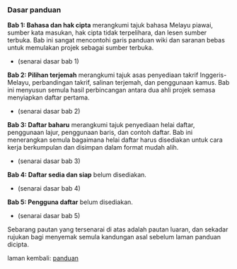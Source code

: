 ---
---

### Dasar panduan

**Bab 1: Bahasa dan hak cipta** merangkumi tajuk bahasa
Melayu piawai, sumber kata masukan, hak cipta tidak
terpelihara, dan lesen sumber terbuka. Bab ini sangat
mencontohi garis panduan wiki dan saranan bebas untuk
memulakan projek sebagai sumber terbuka.

* (senarai dasar bab 1)

**Bab 2: Pilihan terjemah** merangkumi tajuk asas penyediaan
takrif Inggeris-Melayu, perbandingan takrif, salinan
terjemah, dan penggunaan kamus. Bab ini menyusun semula
hasil perbincangan antara dua ahli projek semasa menyiapkan
daftar pertama.

* (senarai dasar bab 2)

**Bab 3: Daftar baharu** merangkumi tajuk penyediaan helai
daftar, penggunaan lajur, penggunaan baris, dan contoh
daftar. Bab ini menerangkan semula bagaimana helai daftar
harus disediakan untuk cara kerja berkumpulan dan disimpan
dalam format mudah alih.

* (senarai dasar bab 3)

**Bab 4: Daftar sedia dan siap** belum disediakan.

* (senarai dasar bab 4)

**Bab 5: Pengguna daftar** belum disediakan.

* (senarai dasar bab 5)

Sebarang pautan yang tersenarai di atas adalah pautan
luaran, dan sekadar rujukan bagi menyemak semula kandungan
asal sebelum laman panduan dicipta.

laman kembali: [panduan][0]

  [0]: ../index.md
